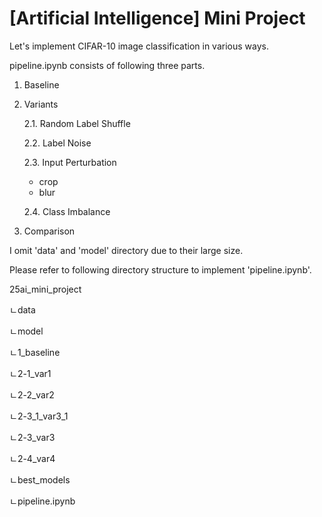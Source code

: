 # [Artificial Intelligence] Mini Project
Let's implement CIFAR-10 image classification in various ways.

pipeline.ipynb consists of following three parts.

1. Baseline

2. Variants
   
   2.1. Random Label Shuffle
   
   2.2. Label Noise

   2.3. Input Perturbation
   - crop
   - blur

   2.4. Class Imbalance

3. Comparison

I omit 'data' and 'model' directory due to their large size.

Please refer to following directory structure to implement 'pipeline.ipynb'.

25ai_mini_project

ㄴdata

ㄴmodel

   ㄴ1_baseline
   
   ㄴ2-1_var1
   
   ㄴ2-2_var2
   
   ㄴ2-3_1_var3_1
   
   ㄴ2-3_var3
   
   ㄴ2-4_var4
   
   ㄴbest_models

ㄴpipeline.ipynb
